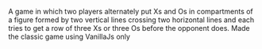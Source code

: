 A game in which two players alternately put Xs and Os in compartments of a figure formed by two vertical lines crossing two horizontal lines and each tries to get a row of three Xs or three Os before the opponent does.
Made the classic game using VanillaJs only 
